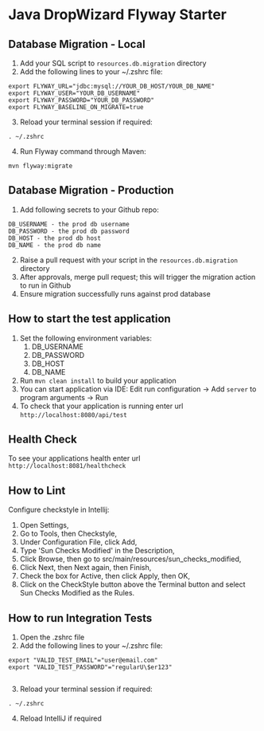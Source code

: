 # Java DropWizard Flyway Starter

Database Migration - Local
---

1. Add your SQL script to `resources.db.migration` directory
2. Add the following lines to your ~/.zshrc file:

```
export FLYWAY_URL="jdbc:mysql://YOUR_DB_HOST/YOUR_DB_NAME"
export FLYWAY_USER="YOUR_DB_USERNAME"
export FLYWAY_PASSWORD="YOUR_DB_PASSWORD"
export FLYWAY_BASELINE_ON_MIGRATE=true
```

3. Reload your terminal session if required:

```
. ~/.zshrc
```

4. Run Flyway command through Maven:

```
mvn flyway:migrate
```

Database Migration - Production
---

1. Add following secrets to your Github repo:

```
DB_USERNAME - the prod db username
DB_PASSWORD - the prod db password
DB_HOST - the prod db host
DB_NAME - the prod db name
```

2. Raise a pull request with your script in the `resources.db.migration` directory
3. After approvals, merge pull request; this will trigger the migration action to run in Github
4. Ensure migration successfully runs against prod database

How to start the test application
---

1. Set the following environment variables:
    1. DB_USERNAME
    2. DB_PASSWORD
    3. DB_HOST
    4. DB_NAME
2. Run `mvn clean install` to build your application
3. You can start application via IDE: Edit run configuration -> Add `server` to program arguments -> Run
4. To check that your application is running enter url `http://localhost:8080/api/test`

Health Check
---

To see your applications health enter url `http://localhost:8081/healthcheck`

**How to Lint**
---

Configure checkstyle in Intellij:
1. Open Settings,
2. Go to Tools, then Checkstyle,
3. Under Configuration File, click Add,
4. Type 'Sun Checks Modified' in the Description,
5. Click Browse, then go to src/main/resources/sun_checks_modified,
6. Click Next, then Next again, then Finish,
7. Check the box for Active, then click Apply, then OK,
8. Click on the CheckStyle button above the Terminal button and select Sun Checks Modified as the Rules.

**How to run Integration Tests**
---

1. Open the .zshrc file
2. Add the following lines to your ~/.zshrc file:

```
export "VALID_TEST_EMAIL"="user@email.com"
export "VALID_TEST_PASSWORD"="regularU\$er123"
 
```

3. Reload your terminal session if required:

```
. ~/.zshrc
```

4. Reload IntelliJ if required
